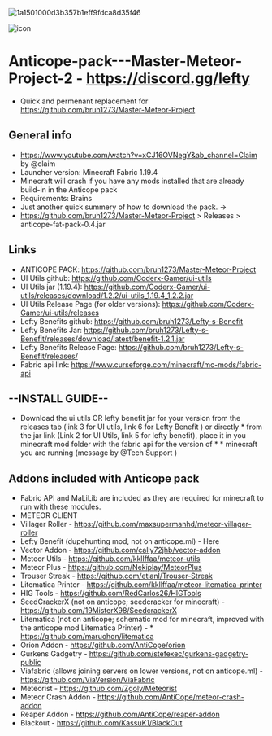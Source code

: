 
![1a1501000d3b357b1eff9fdca8d35f46](https://github.com/frozesentic/Anticope-pack---Master-Meteor-Project-2/assets/99868523/aee240ca-fdb2-4d20-86f7-d6261af616c5)

![icon](https://github.com/frozesentic/Anticope-pack---Master-Meteor-Project-2/assets/99868523/aaca0831-560c-47b2-824f-8389617b3a7b)

# Anticope-pack---Master-Meteor-Project-2  -  https://discord.gg/lefty
* Quick and permenant replacement for https://github.com/bruh1273/Master-Meteor-Project

## General info
* https://www.youtube.com/watch?v=xCJ16OVNegY&ab_channel=Claim by @claim
* Launcher version: Minecraft Fabric 1.19.4
* Minecraft will crash if you have any mods installed that are already build-in in the Anticope pack
* Requirements: Brains
* Just another quick summery of how to download the pack. ->
* https://github.com/bruh1273/Master-Meteor-Project > Releases > anticope-fat-pack-0.4.jar

## Links
* ANTICOPE PACK: https://github.com/bruh1273/Master-Meteor-Project
* UI Utils github: https://github.com/Coderx-Gamer/ui-utils
* UI Utils jar (1.19.4): https://github.com/Coderx-Gamer/ui-utils/releases/download/1.2.2/ui-utils_1.19.4_1.2.2.jar
* UI Utils Release Page (for older versions): https://github.com/Coderx-Gamer/ui-utils/releases
* Lefty Benefits github: https://github.com/bruh1273/Lefty-s-Benefit
* Lefty Benefits Jar: https://github.com/bruh1273/Lefty-s-Benefit/releases/download/latest/benefit-1.2.1.jar
* Lefty Benefits Release Page: https://github.com/bruh1273/Lefty-s-Benefit/releases/
* Fabric api link: https://www.curseforge.com/minecraft/mc-mods/fabric-api
## --INSTALL GUIDE--
* Download the ui utils OR lefty benefit jar for your version from the releases tab (link 3 for UI utils, link 6 for Lefty Benefit ) or directly * from the jar link (Link 2 for UI Utils, link 5 for lefty benefit), place it in you minecraft mod folder with the fabric api for the version of * * minecraft you are running (message by @Tech Support )

## Addons included with Anticope pack
* Fabric API and MaLiLib are included as they are required for minecraft to run with these modules.
* METEOR CLIENT
* Villager Roller - https://github.com/maxsupermanhd/meteor-villager-roller
* Lefty Benefit (dupehunting mod, not on anticope.ml) - Here
* Vector Addon - https://github.com/cally72jhb/vector-addon
* Meteor Utils - https://github.com/kkllffaa/meteor-utils
* Meteor Plus - https://github.com/Nekiplay/MeteorPlus
* Trouser Streak - https://github.com/etianl/Trouser-Streak
* Litematica Printer - https://github.com/kkllffaa/meteor-litematica-printer
* HIG Tools - https://github.com/RedCarlos26/HIGTools
* SeedCrackerX (not on anticope; seedcracker for minecraft) - https://github.com/19MisterX98/SeedcrackerX
* Litematica (not on anticope; schematic mod for minecraft, improved with the anticope mod Litematica Printer) - * https://github.com/maruohon/litematica
* Orion Addon - https://github.com/AntiCope/orion
* Gurkens Gadgetry - https://github.com/stefexec/gurkens-gadgetry-public
* Viafabric (allows joining servers on lower versions, not on anticope.ml) - https://github.com/ViaVersion/ViaFabric
* Meteorist - https://github.com/Zgoly/Meteorist
* Meteor Crash Addon - https://github.com/AntiCope/meteor-crash-addon
* Reaper Addon - https://github.com/AntiCope/reaper-addon
* Blackout - https://github.com/KassuK1/BlackOut
